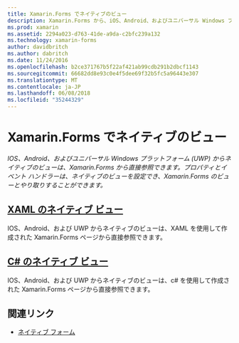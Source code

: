 ```yaml
---
title: Xamarin.Forms でネイティブのビュー
description: Xamarin.Forms から、iOS、Android、およびユニバーサル Windows プラットフォーム (UWP) からネイティブのビューを直接参照できるし、Xamarin.Forms のビューとやり取りすることができます。
ms.prod: xamarin
ms.assetid: 2294a023-d763-41de-a9da-c2bfc239a132
ms.technology: xamarin-forms
author: davidbritch
ms.author: dabritch
ms.date: 11/24/2016
ms.openlocfilehash: b2ce371767b5f22af421ab99cdb291b2dbcf1143
ms.sourcegitcommit: 66682dd8e93c0e4f5dee69f32b5fc5a96443e307
ms.translationtype: MT
ms.contentlocale: ja-JP
ms.lasthandoff: 06/08/2018
ms.locfileid: "35244329"
---
```

# <a name="native-views-in-xamarinforms"></a>Xamarin.Forms でネイティブのビュー

_IOS、Android、およびユニバーサル Windows プラットフォーム (UWP) からネイティブのビューは、Xamarin.Forms から直接参照できます。プロパティとイベント ハンドラーは、ネイティブのビューを設定でき、Xamarin.Forms のビューとやり取りすることができます。_

## <a name="native-views-in-xamlxamlmd"></a>[XAML のネイティブ ビュー](xaml.md)

IOS、Android、および UWP からネイティブのビューは、XAML を使用して作成された Xamarin.Forms ページから直接参照できます。

## <a name="native-views-in-ccodemd"></a>[C# のネイティブ ビュー](code.md)

IOS、Android、および UWP からネイティブのビューは、c# を使用して作成された Xamarin.Forms ページから直接参照できます。


## <a name="related-links"></a>関連リンク

- [ネイティブ フォーム](~/xamarin-forms/platform/native-forms.md)
